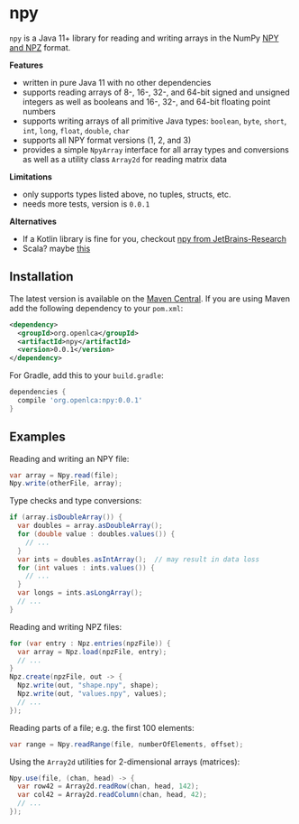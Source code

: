# npy
`npy` is a Java 11+ library for reading and writing arrays in the NumPy 
[NPY and NPZ](https://numpy.org/devdocs/reference/generated/numpy.lib.format.html)
format.

__Features__

* written in pure Java 11 with no other dependencies
* supports reading arrays of 8-, 16-, 32-, and 64-bit signed and unsigned
  integers as well as booleans and 16-, 32-, and 64-bit floating point numbers
* supports writing arrays of all primitive Java types:
  `boolean`, `byte`, `short`, `int`, `long`, `float`, `double`, `char`
* supports all NPY format versions (1, 2, and 3)
* provides a simple `NpyArray` interface for all array types and conversions as
  well as a utility class `Array2d` for reading matrix data

__Limitations__

* only supports types listed above, no tuples, structs, etc.
* needs more tests, version is `0.0.1`

__Alternatives__
* If a Kotlin library is fine for you, checkout
  [npy from JetBrains-Research](https://github.com/JetBrains-Research/npy)
* Scala? maybe [this](https://github.com/priimak/scala-data)


## Installation
The latest version is available on the 
[Maven Central](https://search.maven.org/artifact/org.openlca/npy). If you are
using Maven add the following dependency to your `pom.xml`:

```xml
<dependency>
  <groupId>org.openlca</groupId>
  <artifactId>npy</artifactId>
  <version>0.0.1</version>
</dependency>
```

For Gradle, add this to your `build.gradle`:

```groovy
dependencies {
  compile 'org.openlca:npy:0.0.1'
}
```


## Examples

Reading and writing an NPY file:

```java
var array = Npy.read(file);
Npy.write(otherFile, array);
```

Type checks and type conversions:

```java
if (array.isDoubleArray()) {
  var doubles = array.asDoubleArray();
  for (double value : doubles.values()) {
    // ...    
  }
  var ints = doubles.asIntArray();  // may result in data loss
  for (int values : ints.values()) {
    // ...
  }
  var longs = ints.asLongArray();
  // ...
}
```

Reading and writing NPZ files:

```java
for (var entry : Npz.entries(npzFile)) {
  var array = Npz.load(npzFile, entry);
  // ...
}
Npz.create(npzFile, out -> {
  Npz.write(out, "shape.npy", shape);	
  Npz.write(out, "values.npy", values);
  // ...
});
```


Reading parts of a file; e.g. the first 100 elements:

```java
var range = Npy.readRange(file, numberOfElements, offset);
```

Using the `Array2d` utilities for 2-dimensional arrays (matrices):

```java
Npy.use(file, (chan, head) -> {
  var row42 = Array2d.readRow(chan, head, 142);
  var col42 = Array2d.readColumn(chan, head, 42);
  // ...
});
```
